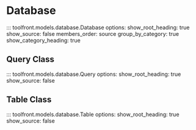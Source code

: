 # Database

::: toolfront.models.database.Database
    options:
      show_root_heading: true
      show_source: false
      members_order: source
      group_by_category: true
      show_category_heading: true

## Query Class

::: toolfront.models.database.Query
    options:
      show_root_heading: true
      show_source: false

## Table Class

::: toolfront.models.database.Table
    options:
      show_root_heading: true
      show_source: false